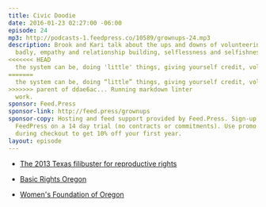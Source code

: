 ```yaml
---
title: Civic Doodie
date: 2016-01-23 02:27:00 -06:00
episode: 24
mp3: http://podcasts-1.feedpress.co/10589/grownups-24.mp3
description: Brook and Kari talk about the ups and downs of volunteering, kids volunteering
  badly, empathy and relationship building, selflessness and selfishness, how broken
<<<<<<< HEAD
  the system can be, doing 'little' things, giving yourself credit, volunteering at
=======
  the system can be, doing “little” things, giving yourself credit, volunteering at
>>>>>>> parent of ddae6ac... Running markdown linter
  work.
sponsor: Feed.Press
sponsor-link: http://feed.press/grownups
sponsor-copy: Hosting and feed support provided by Feed.Press. Sign-up today and try
  FeedPress on a 14 day trial (no contracts or commitments). Use promo code grownups
  during checkout to get 10% off your first year.
layout: episode
---
```


* [The 2013 Texas filibuster for reproductive rights][1]

* [Basic Rights Oregon][2]

* [Women's Foundation of Oregon][3]

[1]: https://en.wikipedia.org/wiki/Wendy_Davis_(politician)#2013_filibuster
[2]: http://www.basicrights.org/
[3]: https://womensfoundationoforegon.org/

